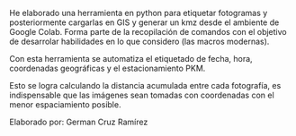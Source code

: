 He elaborado una herramienta en python para etiquetar fotogramas y posteriormente cargarlas en GIS y generar un kmz desde el ambiente de Google Colab. Forma parte de la recopilación de comandos con el objetivo de desarrolar habilidades en lo que considero (las macros modernas). 

Con esta herramienta se automatiza el etiquetado de fecha, hora, coordenadas geográficas y el estacionamiento PKM. 

Esto se logra calculando la distancia acumulada entre cada fotografía, es indispensable que las imágenes sean tomadas con coordenadas con el menor espaciamiento posible. 


Elaborado por: 
German Cruz Ramírez

